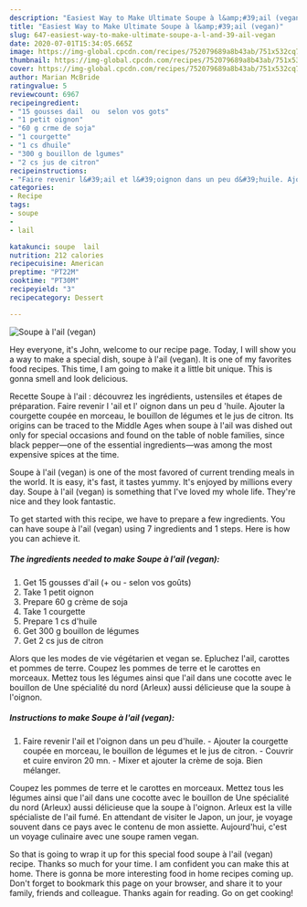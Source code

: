```yaml
---
description: "Easiest Way to Make Ultimate Soupe à l&amp;#39;ail (vegan)"
title: "Easiest Way to Make Ultimate Soupe à l&amp;#39;ail (vegan)"
slug: 647-easiest-way-to-make-ultimate-soupe-a-l-and-39-ail-vegan
date: 2020-07-01T15:34:05.665Z
image: https://img-global.cpcdn.com/recipes/752079689a8b43ab/751x532cq70/soupe-a-lail-vegan-photo-principale-de-la-recette.jpg
thumbnail: https://img-global.cpcdn.com/recipes/752079689a8b43ab/751x532cq70/soupe-a-lail-vegan-photo-principale-de-la-recette.jpg
cover: https://img-global.cpcdn.com/recipes/752079689a8b43ab/751x532cq70/soupe-a-lail-vegan-photo-principale-de-la-recette.jpg
author: Marian McBride
ratingvalue: 5
reviewcount: 6967
recipeingredient:
- "15 gousses dail  ou  selon vos gots"
- "1 petit oignon"
- "60 g crme de soja"
- "1 courgette"
- "1 cs dhuile"
- "300 g bouillon de lgumes"
- "2 cs jus de citron"
recipeinstructions:
- "Faire revenir l&#39;ail et l&#39;oignon dans un peu d&#39;huile. Ajouter la courgette coupée en morceau, le bouillon de légumes et le jus de citron. Couvrir et cuire environ 20 mn. Mixer et ajouter la crème de soja. Bien mélanger."
categories:
- Recipe
tags:
- soupe
- 
- lail

katakunci: soupe  lail 
nutrition: 212 calories
recipecuisine: American
preptime: "PT22M"
cooktime: "PT30M"
recipeyield: "3"
recipecategory: Dessert

---
```



![Soupe à l&#39;ail (vegan)](https://img-global.cpcdn.com/recipes/752079689a8b43ab/751x532cq70/soupe-a-lail-vegan-photo-principale-de-la-recette.jpg)

Hey everyone, it's John, welcome to our recipe page. Today, I will show you a way to make a special dish, soupe à l&#39;ail (vegan). It is one of my favorites food recipes. This time, I am going to make it a little bit unique. This is gonna smell and look delicious.

Recette Soupe à l&#39;ail : découvrez les ingrédients, ustensiles et étapes de préparation. Faire revenir l &#39;ail et l&#39; oignon dans un peu d &#39;huile. Ajouter la courgette coupée en morceau, le bouillon de légumes et le jus de citron. Its origins can be traced to the Middle Ages when soupe à l&#39;ail was dished out only for special occasions and found on the table of noble families, since black pepper—one of the essential ingredients—was among the most expensive spices at the time.

Soupe à l&#39;ail (vegan) is one of the most favored of current trending meals in the world. It is easy, it's fast, it tastes yummy. It's enjoyed by millions every day. Soupe à l&#39;ail (vegan) is something that I've loved my whole life. They're nice and they look fantastic.


To get started with this recipe, we have to prepare a few ingredients. You can have soupe à l&#39;ail (vegan) using 7 ingredients and 1 steps. Here is how you can achieve it.

<!--inarticleads1-->

##### The ingredients needed to make Soupe à l&#39;ail (vegan):

1. Get 15 gousses d&#39;ail (+ ou - selon vos goûts)
1. Take 1 petit oignon
1. Prepare 60 g crème de soja
1. Take 1 courgette
1. Prepare 1 cs d&#39;huile
1. Get 300 g bouillon de légumes
1. Get 2 cs jus de citron


Alors que les modes de vie végétarien et vegan se. Epluchez l&#39;ail, carottes et pommes de terre. Coupez les pommes de terre et le carottes en morceaux. Mettez tous les légumes ainsi que l&#39;ail dans une cocotte avec le bouillon de Une spécialité du nord (Arleux) aussi délicieuse que la soupe à l&#39;oignon. 

<!--inarticleads2-->

##### Instructions to make Soupe à l&#39;ail (vegan):

1. Faire revenir l&#39;ail et l&#39;oignon dans un peu d&#39;huile. - Ajouter la courgette coupée en morceau, le bouillon de légumes et le jus de citron. - Couvrir et cuire environ 20 mn. - Mixer et ajouter la crème de soja. Bien mélanger.


Coupez les pommes de terre et le carottes en morceaux. Mettez tous les légumes ainsi que l&#39;ail dans une cocotte avec le bouillon de Une spécialité du nord (Arleux) aussi délicieuse que la soupe à l&#39;oignon. Arleux est la ville spécialiste de l&#39;ail fumé. En attendant de visiter le Japon, un jour, je voyage souvent dans ce pays avec le contenu de mon assiette. Aujourd&#39;hui, c&#39;est un voyage culinaire avec une soupe ramen vegan. 

So that is going to wrap it up for this special food soupe à l&#39;ail (vegan) recipe. Thanks so much for your time. I am confident you can make this at home. There is gonna be more interesting food in home recipes coming up. Don't forget to bookmark this page on your browser, and share it to your family, friends and colleague. Thanks again for reading. Go on get cooking!
